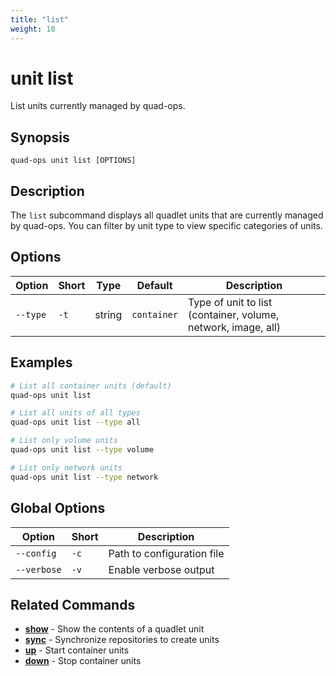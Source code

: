 ```yaml
---
title: "list"
weight: 10
---
```


# unit list

List units currently managed by quad-ops.

## Synopsis

```
quad-ops unit list [OPTIONS]
```

## Description

The `list` subcommand displays all quadlet units that are currently managed by quad-ops. You can filter by unit type to view specific categories of units.

## Options

| Option | Short | Type | Default | Description |
|--------|-------|------|---------|-------------|
| `--type` | `-t` | string | `container` | Type of unit to list (container, volume, network, image, all) |

## Examples

```bash
# List all container units (default)
quad-ops unit list

# List all units of all types
quad-ops unit list --type all

# List only volume units
quad-ops unit list --type volume

# List only network units
quad-ops unit list --type network
```

## Global Options

| Option | Short | Description |
|--------|-------|-------------|
| `--config` | `-c` | Path to configuration file |
| `--verbose` | `-v` | Enable verbose output |

## Related Commands

- **[show](show)** - Show the contents of a quadlet unit
- **[sync](../sync)** - Synchronize repositories to create units
- **[up](../up)** - Start container units
- **[down](../down)** - Stop container units